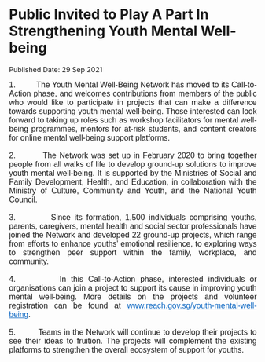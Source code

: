 <html>
    <meta http-equiv="Content-Type" content="text/html; charset=utf-8"/>
    <meta charset="utf-8"/>
    <title>Public Invited to Play A Part In Strengthening Youth Mental Well-being</title>
    <body><h1>Public Invited to Play A Part In Strengthening Youth Mental Well-being</h1>
    <p>Published Date: 29 Sep 2021</p> <p style="margin: 0cm; font-size: 11pt; font-family: Calibri, sans-serif; text-align: justify;"><span style="font-family: Arial;"><span style="font-size: 16px;">1. &nbsp;&nbsp;&nbsp;&nbsp;&nbsp;&nbsp;&nbsp; The Youth Mental Well-Being Network has moved to its Call-to-Action phase, and welcomes contributions from members of the public who would like to participate in projects that can make a difference towards supporting youth mental well-being. Those interested can look forward to taking up roles such as workshop facilitators for mental well-being programmes, mentors for at-risk students, and content creators for online mental well-being support platforms.</span></span></p><p style="margin: 0cm; font-size: 11pt; font-family: Calibri, sans-serif; text-align: justify;"><span style="font-size: 16px;"><span style="font-family: Arial;">&nbsp;</span></span></p><p style="margin: 0cm; font-size: 11pt; font-family: Calibri, sans-serif; text-align: justify;"><span style="font-size: 16px;"><span style="font-family: Arial;">2.&nbsp;&nbsp;&nbsp;&nbsp;&nbsp;&nbsp;&nbsp;&nbsp; The Network was set up in February 2020 to bring together people from all walks of life to develop ground-up solutions to improve youth mental well-being. It is supported by the Ministries of Social and Family Development, Health, and Education, in collaboration with the Ministry of Culture, Community and Youth, and the National Youth Council.</span></span></p><p style="margin: 0cm; font-size: 11pt; font-family: Calibri, sans-serif; text-align: justify;"><span style="font-size: 16px;"><span style="font-family: Arial;">&nbsp;</span></span></p><p style="margin: 0cm; font-size: 11pt; font-family: Calibri, sans-serif; text-align: justify;"><span style="font-size: 16px;"><span style="font-family: Arial;">3.&nbsp;&nbsp;&nbsp;&nbsp;&nbsp;&nbsp;&nbsp;&nbsp; Since its formation, 1,500 individuals comprising youths, parents, caregivers, mental health and social sector professionals have joined the Network and developed 22 ground-up projects, which range from efforts to enhance youths’ emotional resilience, to exploring ways to strengthen peer support within the family, workplace, and community.</span></span></p><p style="margin: 0cm; font-size: 11pt; font-family: Calibri, sans-serif; text-align: justify;"><span style="font-size: 16px;"><span style="font-family: Arial;">&nbsp;</span></span></p><p style="margin: 0cm; font-size: 11pt; font-family: Calibri, sans-serif; text-align: justify;"><span style="font-size: 16px;"><span style="font-family: Arial;">4.&nbsp;&nbsp;&nbsp;&nbsp;&nbsp;&nbsp;&nbsp;&nbsp; In this Call-to-Action phase, interested individuals or organisations can join a project to support its cause in improving youth mental well-being. More details on the projects and volunteer registration can be found at <a href="https://www.reach.gov.sg/youth-mental-well-being" style="color: rgb(5, 99, 193);" title="" class="" target="">www.reach.gov.sg/youth-mental-well-being</a>. </span></span></p><p style="margin: 0cm; font-size: 11pt; font-family: Calibri, sans-serif; text-align: justify;"><span style="font-size: 16px;"><span style="font-family: Arial;">&nbsp;</span></span></p><p style="margin: 0cm; font-size: 11pt; font-family: Calibri, sans-serif; text-align: justify;"><span style="font-family: Arial; font-size: 16px;">5.&nbsp;&nbsp;&nbsp;&nbsp;&nbsp;&nbsp;&nbsp;&nbsp; Teams in the Network will continue to develop their projects to see their ideas to fruition. The projects will complement the existing platforms to strengthen the overall ecosystem of support for youths.</span></p></body>
</html>